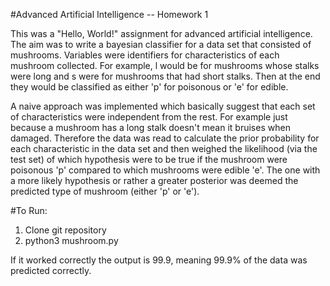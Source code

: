 
#Advanced Artificial Intelligence -- Homework 1

This was a "Hello, World!" assignment for advanced artificial intelligence. The aim was to write a bayesian classifier for a data set that consisted of mushrooms. Variables were identifiers for characteristics of each mushroom collected. For example, l would be for mushrooms whose stalks were long and s were for mushrooms that had short stalks. Then at the end they would be classified as either 'p' for poisonous or 'e' for edible. 

A naive approach was implemented which basically suggest that each set of characteristics were independent from the rest. For example just because a mushroom has a long stalk doesn't mean it bruises when damaged. Therefore the data was read to calculate the prior probability for each characteristic in the data set and then weighed the likelihood (via the test set) of which hypothesis were to be true if the mushroom were poisonous 'p' compared to which mushrooms were edible 'e'. The one with a more likely hypothesis or rather a greater posterior was deemed the predicted type of mushroom (either 'p' or 'e').


#To Run:
  1) Clone git repository
  2) python3 mushroom.py
  
If it worked correctly the output is 99.9, meaning 99.9% of the data was predicted correctly.

